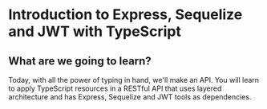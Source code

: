 # Introduction to Express, Sequelize and JWT with TypeScript

## What are we going to learn?

Today, with all the power of typing in hand, we'll make an API. You will learn to apply TypeScript resources in a RESTful API that uses layered architecture and has Express, Sequelize and JWT tools as dependencies.